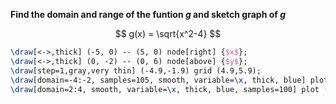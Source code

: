 **Find the domain and range of the funtion $g$ and sketch graph of $g$**

$$
g(x) = \sqrt{x^2-4}
$$

```tikz
\draw[<->,thick] (-5, 0) -- (5, 0) node[right] {$x$};
\draw[<->,thick] (0, -2) -- (0, 6) node[above] {$y$};
\draw[step=1,gray,very thin] (-4.9,-1.9) grid (4.9,5.9);
\draw[domain=-4:-2, samples=105, smooth, variable=\x, thick, blue] plot ({\x}, {sqrt(\x*\x-4)});
\draw[domain=2:4, smooth, variable=\x, thick, blue, samples=100] plot ({\x}, {sqrt(\x*\x-4)});
```